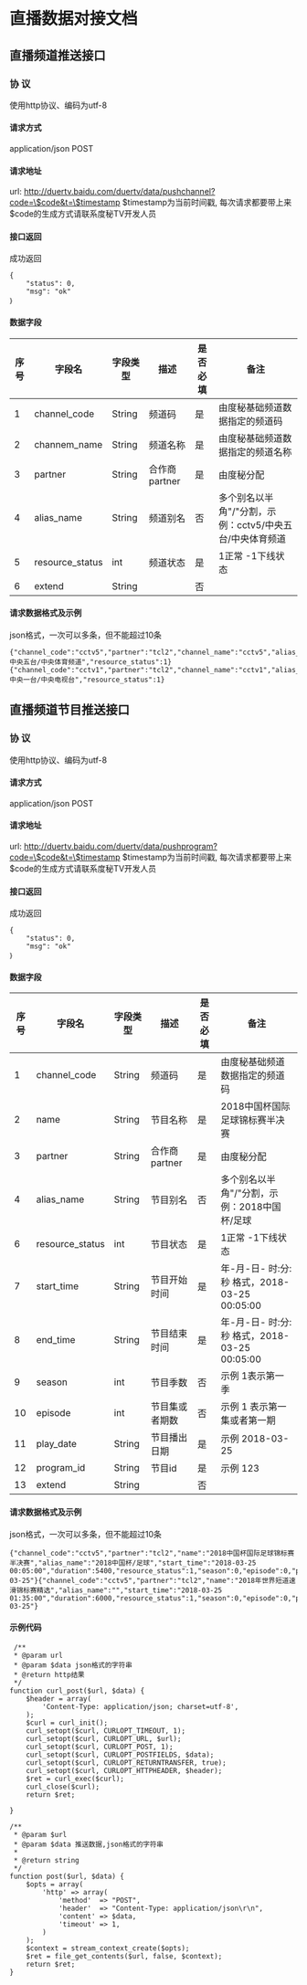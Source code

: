 # 直播数据对接文档
## 直播频道推送接口
### 协 议
使用http协议、编码为utf-8
#### 请求方式
application/json POST
#### 请求地址
url: http://duertv.baidu.com/duertv/data/pushchannel?code=\$code&t=\$timestamp 
\$timestamp为当前时间戳, 每次请求都要带上来
\$code的生成方式请联系度秘TV开发人员
#### 接口返回
成功返回

    {
	    "status": 0,
	    "msg": "ok"
	｝
#### 数据字段
|序号 |  字段名 | 字段类型 | 描述 |是否必填  | 备注 | 
|---|---|---|---|---|---|
| 1| channel_code | String | 频道码 | 是 | 由度秘基础频道数据指定的频道码 | 
| 2| channem_name| String | 频道名称 | 是 | 由度秘基础频道数据指定的频道名称 |
| 3| partner| String | 合作商partner | 是 | 由度秘分配 |
| 4| alias_name| String | 频道别名 | 否 | 多个别名以半角"/"分割，示例：cctv5/中央五台/中央体育频道 |
| 5| resource_status| int| 频道状态| 是 | 1正常 -1下线状态 |
| 6| extend| String| | 否 | |

#### 请求数据格式及示例
json格式，一次可以多条，但不能超过10条

    {"channel_code":"cctv5","partner":"tcl2","channel_name":"cctv5","alias_name":"cctv5/中央五台/中央体育频道","resource_status":1}{"channel_code":"cctv1","partner":"tcl2","channel_name":"cctv1","alias_name":"cctv1/中央一台/中央电视台","resource_status":1}



## 直播频道节目推送接口
### 协 议
使用http协议、编码为utf-8
#### 请求方式
application/json POST
#### 请求地址
url: http://duertv.baidu.com/duertv/data/pushprogram?code=\$code&t=\$timestamp 
\$timestamp为当前时间戳, 每次请求都要带上来
\$code的生成方式请联系度秘TV开发人员
#### 接口返回
成功返回

    {
	    "status": 0,
	    "msg": "ok"
	｝
#### 数据字段
|序号 |  字段名 | 字段类型 | 描述 |是否必填  | 备注 | 
|---|---|---|---|---|---|
| 1| channel_code | String | 频道码 | 是 | 由度秘基础频道数据指定的频道码 | 
| 2| name| String | 节目名称 | 是 | 2018中国杯国际足球锦标赛半决赛| 
| 3| partner| String | 合作商partner | 是 | 由度秘分配 |
| 4| alias_name| String | 节目别名 | 否 | 多个别名以半角"/"分割，示例：2018中国杯/足球 |
| 6| resource_status| int| 节目状态| 是 | 1正常 -1下线状态 |
| 7| start_time| String| 节目开始时间| 是 | 年-月-日- 时:分:秒 格式，2018-03-25 00:05:00 |
| 8| end_time| String| 节目结束时间| 是 | 年-月-日- 时:分:秒 格式，2018-03-25 00:05:00 |
| 9| season| int| 节目季数| 否 | 示例 1表示第一季 |
| 10| episode| int| 节目集或者期数| 否 | 示例 1 表示第一集或者第一期 |
| 11| play_date| String| 节目播出日期| 是 | 示例 2018-03-25 |
| 12| program_id| String| 节目id| 是 | 示例 123 |
| 13| extend| String| | 否 | |

#### 请求数据格式及示例
json格式，一次可以多条，但不能超过10条

    {"channel_code":"cctv5","partner":"tcl2","name":"2018中国杯国际足球锦标赛半决赛","alias_name":"2018中国杯/足球","start_time":"2018-03-25 00:05:00","duration":5400,"resource_status":1,"season":0,"episode":0,"play_date":"2018-03-25"}{"channel_code":"cctv5","partner":"tcl2","name":"2018年世界短道速滑锦标赛精选","alias_name":"","start_time":"2018-03-25 01:35:00","duration":6000,"resource_status":1,"season":0,"episode":0,"play_date":"2018-03-25"}

#### 示例代码

     /**
     * @param url
     * @param $data json格式的字符串
     * @return http结果
     */
    function curl_post($url, $data) {
        $header = array(
            'Content-Type: application/json; charset=utf-8',
        );
        $curl = curl_init();
        curl_setopt($curl, CURLOPT_TIMEOUT, 1);
        curl_setopt($curl, CURLOPT_URL, $url);
        curl_setopt($curl, CURLOPT_POST, 1);
        curl_setopt($curl, CURLOPT_POSTFIELDS, $data);
        curl_setopt($curl, CURLOPT_RETURNTRANSFER, true);
        curl_setopt($curl, CURLOPT_HTTPHEADER, $header);
        $ret = curl_exec($curl);
        curl_close($curl);
        return $ret;

    }

    /**
     * @param $url
     * @param $data 推送数据,json格式的字符串
     *
     * @return string
     */
    function post($url, $data) {
        $opts = array(
            'http' => array(
                'method'  => "POST",
                'header'  => "Content-Type: application/json\r\n",
                'content' => $data,
                'timeout' => 1,
            )
        );
        $context = stream_context_create($opts);
        $ret = file_get_contents($url, false, $context);
        return $ret;
    }


